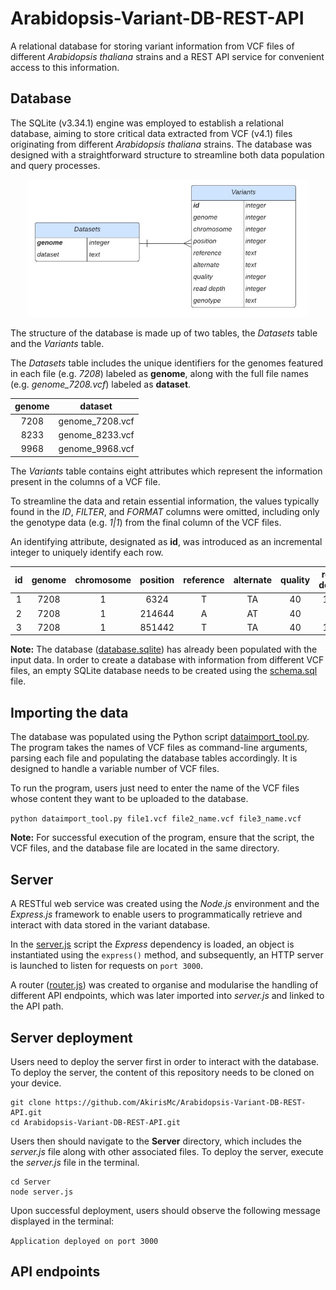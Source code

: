 # Arabidopsis-Variant-DB-REST-API
 A relational database for storing variant information from VCF files of different *Arabidopsis thaliana* strains and a REST API service for convenient access to this information.

## Database
The SQLite (v3.34.1) engine was employed to establish a relational database, aiming to store critical data extracted from VCF (v4.1) files originating from different *Arabidopsis thaliana* strains. The database was designed with a straightforward structure to streamline both data population and query processes.

<p align="center">
<img src="https://github.com/AkirisMc/Arabidopsis-Variant-DB-REST-API/blob/main/Images/Database_ER_diagram.jpg" width="450">
</p>

The structure of the database is made up of two tables, the *Datasets* table and the *Variants* table. 

The *Datasets* table includes the unique identifiers for the genomes featured in each file (e.g. *7208*) labeled as **genome**, along with the full file names (e.g. *genome_7208.vcf*) labeled as **dataset**.

| **genome**      | **dataset**                   |
| :-------------: | :---------------------------: |
| 7208            | genome_7208.vcf               |
| 8233            | genome_8233.vcf               |
| 9968            | genome_9968.vcf               |

The *Variants* table contains eight attributes which represent the information present in the columns of a VCF file. 

To streamline the data and retain essential information, the values typically found in the *ID*, *FILTER*, and *FORMAT* columns were omitted, including only the genotype data (e.g. *1|1*) from the final column of the VCF files.

An identifying attribute, designated as **id**, was introduced as an incremental integer to uniquely identify each row.

| **id**     | **genome**   | **chromosome**   | **position**  | **reference**   | **alternate** | **quality**   | **read depth** | **genotype**  | 
| :----: | :------: | :--------:   | :-------: | :-------:   | :-------: | :-------: | :--------: | :-------: |
| 1      | 7208     | 1            | 6324      | T           | TA        | 40        | 104        | 1|1       |
| 2      | 7208     | 1            | 214644    | A           | AT        | 40        | 39         | 1|1       |
| 3      | 7208     | 1            | 851442    | T           | TA        | 40        | 135        | 1|1       |

**Note:** The database ([database.sqlite](https://github.com/AkirisMc/Arabidopsis-Variant-DB-REST-API/blob/main/Database/database.sqlite)) has already been populated with the input data.  In order to create a database with information from different VCF files, an empty SQLite database needs to be created using the [schema.sql](https://github.com/AkirisMc/Arabidopsis-Variant-DB-REST-API/blob/main/Database/schema.sql) file.

## Importing the data
The database was populated using the Python script [dataimport_tool.py](https://github.com/AkirisMc/Arabidopsis-Variant-DB-REST-API/blob/main/dataimport_tool.py). The program takes the names of VCF files as command-line arguments, parsing each file and populating the database tables accordingly. It is designed to handle a variable number of VCF files.

To run the program, users just need to enter the name of the VCF files whose content they want to be uploaded to the database.

```python dataimport_tool.py file1.vcf file2_name.vcf file3_name.vcf```  

**Note:** For successful execution of the program, ensure that the script, the VCF files, and the database file are located in the same directory. 

## Server 
A RESTful web service was created using the *Node.js* environment and the *Express.js* framework to enable users to programmatically retrieve and interact with data stored in the variant database.

In the [server.js](https://github.com/AkirisMc/Arabidopsis-Variant-DB-REST-API/blob/main/Server/server.js) script the *Express* dependency is loaded, an object is instantiated using the ```express()``` method, and subsequently, an HTTP server is launched to listen for requests on ```port 3000```. 

A router ([router.js](https://github.com/AkirisMc/Arabidopsis-Variant-DB-REST-API/blob/main/Server/router.js)) was created to organise and modularise the handling of different API endpoints, which was later imported into *server.js* and linked to the API path.

## Server deployment 
Users need to deploy the server first in order to interact with the database. To deploy the server, the content of this repository needs to be cloned on your device. 
```
git clone https://github.com/AkirisMc/Arabidopsis-Variant-DB-REST-API.git
cd Arabidopsis-Variant-DB-REST-API.git
```
Users then should navigate to the **Server** directory, which includes the *server.js* file along with other associated files. To deploy the server, execute the *server.js* file in the terminal.
```
cd Server
node server.js
```
Upon successful deployment, users should observe the following message displayed in the terminal:

```Application deployed on port 3000```

## API endpoints 

